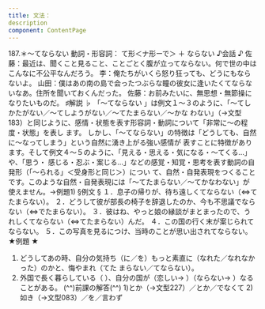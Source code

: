 ```yaml
---
title: 文法：
description
component: ContentPage
---
```



187.＊～てならない
動詞・形容詞： て形＜ナ形ーで＞ ＋ ならない
♪会話 ♪
佐藤：最近は、聞くこと見ること、ことごとく腹が立ってならない。何で世の中はこんなに不公平なんだろう。
李：俺たちがいくら怒り狂っても、どうにもならないよ。
山田：僕はあの南の島で会ったつぶらな瞳の彼女に逢いたくてならないなあ。住所を聞いておくんだった。 佐藤：お前みたいに、無思想・無節操になりたいものだ。
♯解説 ♭
「～てならない 」は例文１～３のように、「～てしかたがない／～てしようがない／～てたまらない／～かな わない」（→文型 183）と同じように、感情・状態を表す形容詞・動詞について「非常に～の程度・状態」を表し ます。
しかし、「～てならない」の特徴は「どうしても、自然に～なってしまう」という自然に湧き上がる強い感情が 表すことに特徴があります。そして例文４～５のように、「見える・思える・気になる・～てくる…」や、「思う・ 感じる・忍ぶ・案じる…」などの感覚・知覚・思考を表す動詞の自発形（「～られる」＜受身形と同じ＞）につい て、自然・自発表現をつくることです。このような自然・自発表現には「～てたまらない／～てかなわない」が 使えません。→例題1)
§例文 §
１．息子の帰りが、待ち遠しくてならない（⇔てたまらない）。 ２．どうして彼が部長の椅子を辞退したのか、今も不思議でならない（⇔でたまらない）。 ３．彼はね、やっと娘の縁談がまとまったので、うれしくてならない（⇔てたまらない）んだ。
４．この国の行く末が案じられてならない。
５．この写真を見るにつけ、当時のことが思い出されてならない。
★例題 ★
1) どうしてあの時、自分の気持ち（に／を）もっと素直に（なれた／なれなかった）のかと、悔やまれ（てた
まらない／てならない）。      
2) 外国で長く暮らしている（ ）、自分の国が（恋しい→ ）（ならない→ ）なることがある。
(^^)前課の解答(^^)
1)とか（→文型227）／とか／でなくて
2)如き（→文型083）／を／言わず
